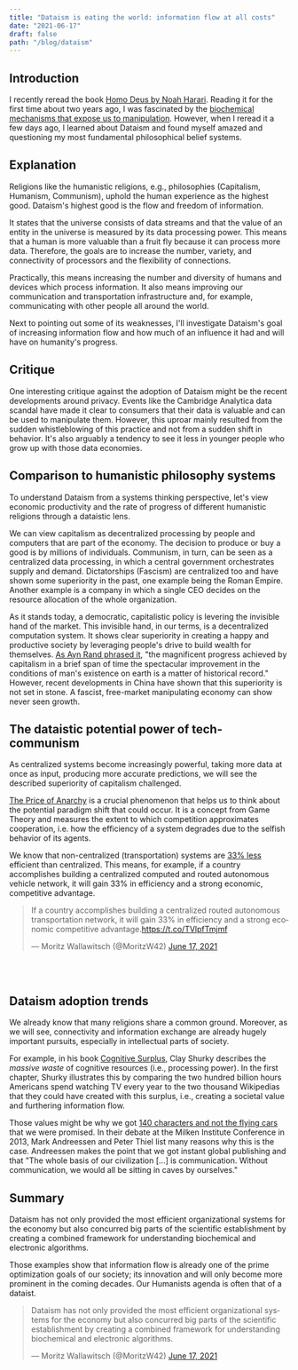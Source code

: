 ```yaml
---
title: "Dataism is eating the world: information flow at all costs"
date: "2021-06-17"
draft: false
path: "/blog/dataism"
---
```


## Introduction

I recently reread the book [Homo Deus by Noah Harari](https://www.amazon.com/Homo-Deus-Brief-History-Tomorrow/dp/0062464310). Reading it for the first time about two years ago, I was fascinated by the [biochemical mechanisms that expose us to manipulation](https://moritz.digital/blog/The-Influence-of-Game-Design-on-Childrens-Psychology). However, when I reread it a few days ago, I learned about Dataism and found myself amazed and questioning my most fundamental philosophical belief systems.

## Explanation

Religions like the humanistic religions, e.g., philosophies (Capitalism, Humanism, Communism), uphold the human experience as the highest good. Dataism's highest good is the flow and freedom of information.

It states that the universe consists of data streams and that the value of an entity in the universe is measured by its data processing power. This means that a human is more valuable than a fruit fly because it can process more data. Therefore, the goals are to increase the number, variety, and connectivity of processors and the flexibility of connections.

Practically, this means increasing the number and diversity of humans and devices which process information. It also means improving our communication and transportation infrastructure and, for example, communicating with other people all around the world.

Next to pointing out some of its weaknesses, I'll investigate Dataism's goal of increasing information flow and how much of an influence it had and will have on humanity's progress.

## Critique

One interesting critique against the adoption of Dataism might be the recent developments around privacy. Events like the Cambridge Analytica data scandal have made it clear to consumers that their data is valuable and can be used to manipulate them. However, this uproar mainly resulted from the sudden whistleblowing of this practice and not from a sudden shift in behavior. It's also arguably a tendency to see it less in younger people who grow up with those data economies.

## Comparison to humanistic philosophy systems

To understand Dataism from a systems thinking perspective, let's view economic productivity and the rate of progress of different humanistic religions through a dataistic lens.

We can view capitalism as decentralized processing by people and computers that are part of the economy. The decision to produce or buy a good is by millions of individuals. Communism, in turn, can be seen as a centralized data processing, in which a central government orchestrates supply and demand. Dictatorships (Fascism) are centralized too and have shown some superiority in the past, one example being the Roman Empire. Another example is a company in which a single CEO decides on the resource allocation of the whole organization.

As it stands today, a democratic, capitalistic policy is levering the invisible hand of the market. This invisible hand, in our terms, is a decentralized computation system. It shows clear superiority in creating a happy and productive society by leveraging people's drive to build wealth for themselves. [As Ayn Rand phrased it](https://www.jstor.org/stable/41560252?seq=1), "the magnificent progress achieved by capitalism in a brief span of time
the spectacular improvement in the conditions of man's existence on earth
is a matter of historical record." However, recent developments in China have shown that this superiority is not set in stone. A fascist, free-market manipulating economy can show never seen growth.

## The dataistic potential power of tech-communism

As centralized systems become increasingly powerful, taking more data at once as input, producing more accurate predictions, we will see the described superiority of capitalism challenged.

[The Price of Anarchy](https://www.wikiwand.com/en/Price_of_anarchy) is a crucial phenomenon that helps us to think about the potential paradigm shift that could occur. It is a concept from Game Theory and measures the extent to which competition approximates cooperation, i.e. how the efficiency of a system degrades due to the selfish behavior of its agents.

We know that non-centralized (transportation) systems are [33% less](https://www.mit.edu/~jnt/Papers/N-2004-PoA.pdf) efficient than centralized. This means, for example, if a country accomplishes building a centralized computed and routed autonomous vehicle network, it will gain 33% in efficiency and a strong economic, competitive advantage.

<blockquote class="twitter-tweet"><p lang="en" dir="ltr">If a country accomplishes building a centralized routed autonomous transportation network, it will gain 33% in efficiency and a strong economic competitive advantage.<a href="https://t.co/TVlpfTmjmf">https://t.co/TVlpfTmjmf</a></p>&mdash; Moritz Wallawitsch (@MoritzW42) <a href="https://twitter.com/MoritzW42/status/1405616991231090693?ref_src=twsrc%5Etfw">June 17, 2021</a></blockquote>

<br>
<br>

## Dataism adoption trends

We already know that many religions share a common ground. Moreover, as we will see, connectivity and information exchange are already hugely important pursuits, especially in intellectual parts of society.

For example, in his book [Cognitive Surplus](link_generated_on_download), Clay Shurky describes the _massive waste_ of cognitive resources (i.e., processing power). In the first chapter, Shurky illustrates this by comparing the two hundred billion hours Americans spend watching TV every year to the two thousand Wikipedias that they could have created with this surplus, i.e., creating a societal value and furthering information flow.

Those values might be why we got [140 characters and not the flying cars](https://som.yale.edu/blog/peter-thiel-at-yale-we-wanted-flying-cars-instead-we-got-140-characters) that we were promised. In their debate at the Milken Institute Conference in 2013, Mark Andreessen and Peter Thiel list many reasons why this is the case. Andreessen makes the point that we got instant global publishing and that "The whole basis of our civilization [...] is communication. Without communication, we would all be sitting in caves by ourselves."

## Summary

Dataism has not only provided the most efficient organizational systems for the economy but also concurred big parts of the scientific establishment by creating a combined framework for understanding biochemical and electronic algorithms.

Those examples show that information flow is already one of the prime optimization goals of our society; its innovation and will only become more prominent in the coming decades. Our Humanists agenda is often that of a dataist.

<blockquote class="twitter-tweet"><p lang="en" dir="ltr">Dataism has not only provided the most efficient organizational systems for the economy but also concurred big parts of the scientific establishment by creating a combined framework for understanding biochemical and electronic algorithms.</p>&mdash; Moritz Wallawitsch (@MoritzW42) <a href="https://twitter.com/MoritzW42/status/1405616992392925185?ref_src=twsrc%5Etfw">June 17, 2021</a></blockquote>
